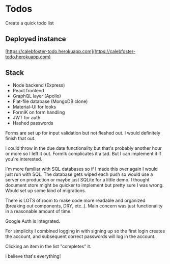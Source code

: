 # Todos

Create a quick todo list

## Deployed instance
[https://calebfoster-todo.herokuapp.com](https://calebfoster-todo.herokuapp.com)

## Stack
- Node backend (Express)
- React frontend
- GraphQL layer (Apollo)
- Flat-file database (MongoDB clone)
- Material-UI for looks
- FormIK on form handling
- JWT for auth
- Hashed passwords

Forms are set up for input validation but not fleshed out. I would definitely finish that out. 

I could throw in the due date functionality but that's probably another hour or more so I left it out. FormIk complicates it a tad. But I can implement it if you're interested.  

I'm more familiar with SQL databases so if I made this over again I would just run with SQL. The database gets wiped each push so would use a server on production or maybe just SQLite for a little demo. I thought document store might be quicker to implement but pretty sure I was wrong. Would set up some kind of migrations.

There is LOTS of room to make code more readable and organized (breaking out components, DRY, etc..). Main concern was just functionality in a reasonable amount of time.

Google Auth is integrated.

For simplicity I combined logging in with signing up so the first login creates the account, and subsequent correct passwords will log in the account.

Clicking an item in the list "completes" it.

I believe that's everything!